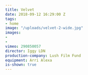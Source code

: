 ```yaml
---
title: Velvet
date: 2018-09-12 16:29:00 Z
tags:
- home
image: "/uploads/velvet-2-wide.jpg"
images:
- 
- 
vimeo: 290850057
director: Iggy LDN
production-company: Lush Film Fund
equipment: Arri Alexa
is-shown: true
---
```


